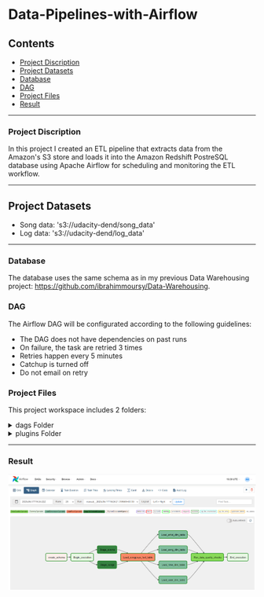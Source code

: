 # Data-Pipelines-with-Airflow

## Contents

+ [Project Discription](#Project-Discription)
+ [Project Datasets](#Project-Datasets)
+ [Database](#Database)
+ [DAG](#DAG)
+ [Project Files](#Project-Files)
+ [Result](#Result)

---

### Project Discription

In this project I created an ETL pipeline that extracts data from the Amazon's S3 store and loads it into the Amazon Redshift PostreSQL database using Apache Airflow for scheduling and monitoring the ETL workflow.

---

## Project Datasets

* Song data: 's3://udacity-dend/song_data'  
* Log data: 's3://udacity-dend/log_data'

---
### Database 

The database uses the same schema as in my previous Data Warehousing project: https://github.com/ibrahimmoursy/Data-Warehousing.

### DAG

The Airflow DAG will be configurated according to the following guidelines:

 - The DAG does not have dependencies on past runs
 - On failure, the task are retried 3 times
 - Retries happen every 5 minutes
 - Catchup is turned off
 - Do not email on retry

### Project Files 
This project workspace includes 2 folders:

<details>
<summary>
dags Folder
</summary>
  
+ [final_project.py](dags/final_project.py) - This file contains the main DAG as well as all the imports, tasks and task dependencies.
+ [set_connections.sh](dags/set_connections.sh) - This script sets up the connection with aws and redshift for the airflow project, by saving the aws_credentials, redshihft connections to airflow and variables to the airflow enviroment after setting it up in the Airflow UI so it won't be lost.

</details>

<details>
<summary>
plugins Folder
</summary>
  
+ [sql_files](plugins/sql_files) - This folder has all the sql statement used in this project.
+ [stage_redshift.py](plugins/stage_redshift.py) - Airflow operator class for extracting data from S3 into the Redshift staging table.
+ [load_fact.py](plugins/load_fact.py) - Airflow operator class for loading data into the fact table.
+ [load_dimension.py](plugins/load_dimension.py) - Airflow operator class for loading data into the dimension table.
+ [data_quality.py](plugins/data_quality.py) - Airflow operator class for data quality check.

</details> 

---
### Result

![alt text](Images/project_Dag.png)

